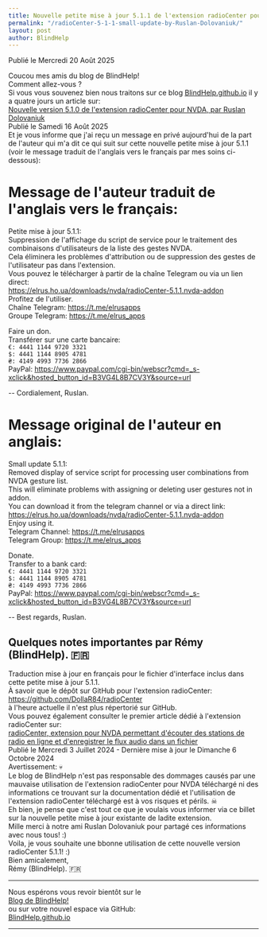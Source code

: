 ```yaml
---
title: Nouvelle petite mise à jour 5.1.1 de l'extension radioCenter pour NVDA, par Ruslan Dolovaniuk
permalink: "/radioCenter-5-1-1-small-update-by-Ruslan-Dolovaniuk/"
layout: post
author: BlindHelp
---
```


<footer>Publié le Mercredi 20 Août 2025</footer>


Coucou mes amis du blog de BlindHelp!    
Comment allez-vous ?    
Si vous vous souvenez bien nous traitons sur ce blog [BlindHelp.github.io](https://blindhelp.github.io) il y a quatre jours un article sur:    
[Nouvelle version 5.1.0 de l'extension radioCenter pour NVDA, par Ruslan Dolovaniuk](https://blindhelp.github.io/radioCenter-5-1-0-update-by-Ruslan-Dolovaniuk/)    
Publié le Samedi 16 Août 2025    
Et je vous informe que j'ai reçu un message en privé aujourd'hui de la part de l'auteur qui m'a dit ce qui suit sur cette nouvelle petite mise à jour 5.1.1 (voir le message traduit de l'anglais vers le français par mes soins ci-dessous):    

# Message de l'auteur traduit de l'anglais vers le français:
Petite mise à jour 5.1.1:    
Suppression de l'affichage du script de service pour le traitement des combinaisons d'utilisateurs de la liste des gestes NVDA.    
Cela éliminera les problèmes d'attribution ou de suppression des gestes de l'utilisateur pas dans l'extension.    
Vous pouvez le télécharger à partir de la chaîne Telegram ou via un lien direct:    
<https://elrus.ho.ua/downloads/nvda/radioCenter-5.1.1.nvda-addon>    
Profitez de l'utiliser.    
Chaîne Telegram: <https://t.me/elrusapps>    
Groupe Telegram: <https://t.me/elrus_apps>    

Faire un don.    
Transférer sur une carte bancaire:     
`€: 4441 1144 9720 3321`    
`$: 4441 1144 8905 4781`    
`₴: 4149 4993 7736 2866`    
PayPal: <https://www.paypal.com/cgi-bin/webscr?cmd=_s-xclick&hosted_button_id=B3VG4L8B7CV3Y&source=url>    

--
Cordialement, Ruslan.     

# Message original de l'auteur en anglais:
<span lang="en">Small update 5.1.1:</span>    
<span lang="en">Removed display of service script for processing user combinations from NVDA gesture list.</span>    
<span lang="en">This will eliminate problems with assigning or deleting user gestures not in addon.</span>    
<span lang="en">You can download it from the telegram channel or via a direct link:</span>    
<span lang="en"><https://elrus.ho.ua/downloads/nvda/radioCenter-5.1.1.nvda-addon></span>    
<span lang="en">Enjoy using it.</span>    
<span lang="en">Telegram Channel: <https://t.me/elrusapps></span>    
<span lang="en">Telegram Group: <https://t.me/elrus_apps></span>    

<span lang="en">Donate.</span>    
<span lang="en">Transfer to a bank card:</span>    
<span lang="en">`€: 4441 1144 9720 3321`</span>    
<span lang="en">`$: 4441 1144 8905 4781`</span>    
<span lang="en">`₴: 4149 4993 7736 2866`</span>    
<span lang="en">PayPal: <https://www.paypal.com/cgi-bin/webscr?cmd=_s-xclick&hosted_button_id=B3VG4L8B7CV3Y&source=url></span>

--
<span lang="en">Best regards, Ruslan.</span>    

## Quelques notes importantes par Rémy (BlindHelp). 🇫🇷
Traduction mise à jour en français pour le fichier d'interface inclus dans cette petite mise à jour 5.1.1.    
À savoir que  le dépôt sur GitHub pour l'extension radioCenter:    
<https://github.com/DollaR84/radioCenter>    
à l'heure actuelle il n'est plus répertorié sur GitHub.    
Vous pouvez également consulter le premier article dédié à l'extension radioCenter sur:    
[radioCenter, extension pour NVDA permettant d'écouter des stations de radio en ligne et d'enregistrer le flux audio dans un fichier](https://blindhelp.github.io/radioCenter/)    
Publié le Mercredi 3 Juillet 2024 - Dernière mise à jour le Dimanche 6 Octobre 2024    
Avertissement: 💀    
Le blog de BlindHelp n'est pas responsable des dommages causés par une mauvaise utilisation de l'extension radioCenter  pour NVDA téléchargé ni des informations ce trouvant sur la documentation dédié et l'utilisation de l'extension radioCenter téléchargé est à vos risques et périls. ☠   
Eh bien, je pense que c'est tout ce que je voulais vous informer via ce billet sur la nouvelle petite mise à jour existante de ladite extension.    
Mille merci à notre ami <span lang="uk">Ruslan Dolovaniuk</span> pour partagé ces informations avec nous tous! :)    
Voila, je vous souhaite une bbonne utilisation de cette nouvelle version radioCenter 5.1.1! :)    
Bien amicalement,    
Rémy (BlindHelp). 🇫🇷    

---

Nous espérons vous revoir bientôt sur le      
[Blog de BlindHelp!](http://blindhelp.blogspot.fr/)                    
ou sur  votre nouvel espace via GitHub:                     
[BlindHelp.github.io](https://blindhelp.github.io)                    

---